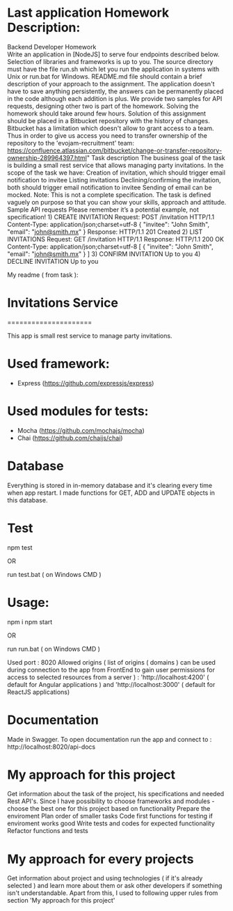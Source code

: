 # Last application Homework Description: 
Backend Developer Homework  
Write an application in [NodeJS] to serve four endpoints described below. Selection of libraries and frameworks is up to you. The source directory must have the file run.sh which let you run the application in systems with Unix or run.bat for Windows. README.md file should contain a brief description of your approach to the assignment. The application doesn't have to save anything persistently, the answers can be permanently placed in the code although each addition is plus. We provide two samples for API requests, designing other two is part of the homework. Solving the homework should take around few hours.   Solution of this assignment should be placed in a Bitbucket repository with the history of changes. Bitbucket has a limitation which doesn't allow to grant access to a team. Thus in order to give us access you need to transfer ownership of the repository to the 'evojam-recruitment' team: https://confluence.atlassian.com/bitbucket/change-or-transfer-repository-ownership-289964397.html"  Task description The business goal of the task is building a small rest service that allows managing party invitations. In the scope of the task we have:  Creation of invitation, which should trigger email notification to invitee Listing invitations Declining/confirming the invitation, both should trigger email notification to invitee Sending of email can be mocked.   Note: This is not a complete specification. The task is defined vaguely on purpose so that you can show your skills, approach and attitude.    Sample API requests  Please remember it’s a potential example, not specification!    1) CREATE INVITATION Request: POST /invitation HTTP/1.1  Content-Type: application/json;charset=utf-8  { "invitee": "John Smith", "email": "john@smith.mx" }   Response: HTTP/1.1 201 Created   2) LIST INVITATIONS Request:  GET /invitation HTTP/1.1    Response:  HTTP/1.1 200 OK  Content-Type: application/json;charset=utf-8  [  { "invitee": "John Smith", "email": "john@smith.mx" } ]   3) CONFIRM INVITATION Up to you   4) DECLINE INVITATION Up to you

My readme ( from task ):

# Invitations Service
=====================

This app is small rest service to manage party invitations.

# Used framework:

* Express (https://github.com/expressjs/express)

# Used modules for tests:

* Mocha (https://github.com/mochajs/mocha)
* Chai (https://github.com/chaijs/chai)

# Database

Everything is stored in in-memory database and it's clearing every time when app restart.
I made functions for GET, ADD and UPDATE objects in this database.

# Test

npm test

OR

run test.bat ( on Windows CMD )

# Usage:

npm i
npm start

OR

run run.bat ( on Windows CMD )

Used port : 8020
Allowed origins ( list of origins ( domains ) can be used during connection to the app from FrontEnd to gain user permissions for access to selected resources from a server ) : 'http://localhost:4200' ( default for Angular applications ) and 'http://localhost:3000' ( default for ReactJS applications)

# Documentation

Made in Swagger.
To open documentation run the app and connect to : http://localhost:8020/api-docs

# My approach for this project

Get information about the task of the project, his specifications and needed Rest API's.
Since I have possibility to choose frameworks and modules - choose the best one for this project based on functionality
Prepare the enviroment
Plan order of smaller tasks
Code first functions for testing if enviroment works good
Write tests and codes for expected functionality
Refactor functions and tests

# My approach for every projects
Get information about project and using technologies ( if it's already selected ) and learn more about them or ask other developers if something isn't understandable.
Apart from this, I used to following upper rules from section 'My approach for this project'
